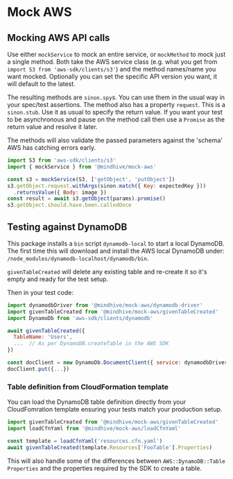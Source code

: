 # Mock AWS

## Mocking AWS API calls

Use either `mockService` to mock an entire service, or `mockMethod`
 to mock just a single method. Both take the AWS service class
 (e.g. what you get from `import S3 from 'aws-sdk/clients/s3'`)
 and the method names/name you want mocked. Optionally you can set
 the specific API version you want, it will default to the latest.

The resulting methods are `sinon.spy`s. You can use them in the
 usual way in your spec/test assertions. The method also has a property
`request`. This is a `sinon.stub`. Use it as usual to specify
 the return value. If you want your test to be asynchronous and
 pause on the method call then use a `Promise` as the return value
 and resolve it later.

The methods will also validate the passed parameters against the
 'schema' AWS has catching errors early.

```js
import S3 from 'aws-sdk/clients/s3'
import { mockService } from '@mindhive/mock-aws'

const s3 = mockService(S3, ['getObject', 'putObject'])
s3.getObject.request.withArgs(sinon.match({ Key: expectedKey }))
  .returnsValue({ Body: image })
const result = await s3.getObject(params).promise()
s3.getObject.should.have.been.calledOnce
```

## Testing against DynamoDB

This package installs a `bin` script `dynamodb-local` to start a
local DynamoDB. The first time this will download and install the
AWS local DynamoDB under:
`/node_modules/dynamodb-localhost/dynamodb/bin`.

`givenTableCreated` will delete any existing table and re-create
it so it's empty and ready for the test setup.

Then in your test code:
```js
import dynamodbDriver from '@mindhive/mock-aws/dynamodb-driver'
import givenTableCreated from '@mindhive/mock-aws/givenTableCreated'
import DynamoDb from 'aws-sdk/clients/dynamodb'

await givenTableCreated({
  TableName: 'Users',
  ...  // As per DynamoDB.createTable in the AWS SDK
})

const docClient = new DynamoDb.DocumentClient({ service: dynamodbDriver })
docClient.put({...})
```

### Table definition from CloudFormation template

You can load the DynamoDB table definition directly from your
CloudFomration template ensuring your tests match your production setup.

```js
import givenTableCreated from '@mindhive/mock-aws/givenTableCreated'
import loadCfnYaml from '@mindhive/mock-aws/loadCfnYaml'

const template = loadCfnYaml('resources.cfn.yaml')
await givenTableCreated(template.Resources['FooTable'].Properties)
```

This will also handle some of the differences between `AWS::DynamoDB::Table`
`Properties` and the properties required by the SDK to create a table.
